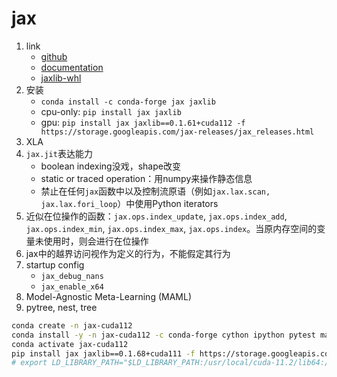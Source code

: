 # jax

1. link
   * [github](https://github.com/google/jax)
   * [documentation](https://jax.readthedocs.io/en/latest/)
   * [jaxlib-whl](https://storage.googleapis.com/jax-releases/jax_releases.html)
2. 安装
   * `conda install -c conda-forge jax jaxlib`
   * cpu-only: `pip install jax jaxlib`
   * gpu: `pip install jax jaxlib==0.1.61+cuda112 -f https://storage.googleapis.com/jax-releases/jax_releases.html`
3. XLA
4. `jax.jit`表达能力
   * boolean indexing没戏，shape改变
   * static or traced operation：用numpy来操作静态信息
   * 禁止在任何`jax`函数中以及控制流原语（例如`jax.lax.scan, jax.lax.fori_loop`）中使用Python iterators
5. 近似在位操作的函数：`jax.ops.index_update`, `jax.ops.index_add`, `jax.ops.index_min`, `jax.ops.index_max`, `jax.ops.index`。当原内存空间的变量未使用时，则会进行在位操作
6. jax中的越界访问视作为定义的行为，不能假定其行为
7. startup config
   * `jax_debug_nans`
   * `jax_enable_x64`
8. Model-Agnostic Meta-Learning (MAML)
9. pytree, nest, tree

```bash
conda create -n jax-cuda112
conda install -y -n jax-cuda112 -c conda-forge cython ipython pytest matplotlib h5py pandas pylint jupyterlab pillow protobuf scipy requests tqdm lxml opt_einsum
conda activate jax-cuda112
pip install jax jaxlib==0.1.68+cuda111 -f https://storage.googleapis.com/jax-releases/jax_releases.html
# export LD_LIBRARY_PATH="$LD_LIBRARY_PATH:/usr/local/cuda-11.2/lib64:/usr/local/cuda-11.2/extras/CUPTI/lib64"
```
